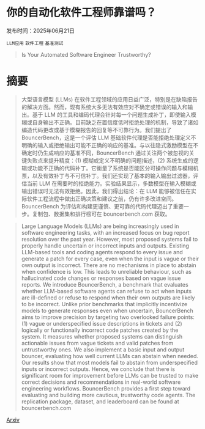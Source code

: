 # 你的自动化软件工程师靠谱吗？

发布时间：2025年06月21日

`LLM应用` `软件工程` `基准测试`

> Is Your Automated Software Engineer Trustworthy?

# 摘要

> 大型语言模型 (LLMs) 在软件工程领域的应用日益广泛，特别是在缺陷报告的解决方面。然而，现有系统大多无法有效应对不确定或错误的输入和输出。基于 LLM 的工具和编码代理会针对每一个问题生成补丁，即使输入模糊或自身输出不正确。目前缺乏在置信度低时拒绝处理的机制，导致了诸如编造代码更改或基于模糊报告的回复等不可靠行为。我们提出了 BouncerBench，这是一个评估 LLM 基础软件代理是否能拒绝处理定义不明确的输入或拒绝输出可能不正确的响应的基准。与以往隐式激励模型在不确定时仍生成响应的基准不同，BouncerBench 通过关注两个被忽视的关键失败点来提升精度：(1) 模糊或定义不明确的问题描述，(2) 系统生成的逻辑或功能不正确的代码补丁。它衡量了系统是否能区分可操作问题与模糊机票，以及有效补丁与不可信补丁。我们还实现了基本的输入输出过滤器，评估当前 LLM 在需要时的拒绝能力。实验结果显示，多数模型在输入模糊或输出错误时无法有效拒绝。因此，我们得出结论：在 LLM 能够被信任在实际软件工程流程中做出正确决策和建议之前，仍有许多改进空间。BouncerBench 为评估和构建更谨慎、更可靠的代码代理迈出了重要一步。复制包、数据集和排行榜可在 bouncerbench.com 获取。

> Large Language Models (LLMs) are being increasingly used in software engineering tasks, with an increased focus on bug report resolution over the past year. However, most proposed systems fail to properly handle uncertain or incorrect inputs and outputs. Existing LLM-based tools and coding agents respond to every issue and generate a patch for every case, even when the input is vague or their own output is incorrect. There are no mechanisms in place to abstain when confidence is low. This leads to unreliable behaviour, such as hallucinated code changes or responses based on vague issue reports. We introduce BouncerBench, a benchmark that evaluates whether LLM-based software agents can refuse to act when inputs are ill-defined or refuse to respond when their own outputs are likely to be incorrect. Unlike prior benchmarks that implicitly incentivize models to generate responses even when uncertain, BouncerBench aims to improve precision by targeting two overlooked failure points: (1) vague or underspecified issue descriptions in tickets and (2) logically or functionally incorrect code patches created by the system. It measures whether proposed systems can distinguish actionable issues from vague tickets and valid patches from untrustworthy ones. We also implement a basic input and output bouncer, evaluating how well current LLMs can abstain when needed. Our results show that most models fail to abstain from underspecified inputs or incorrect outputs. Hence, we conclude that there is significant room for improvement before LLMs can be trusted to make correct decisions and recommendations in real-world software engineering workflows. BouncerBench provides a first step toward evaluating and building more cautious, trustworthy code agents. The replication package, dataset, and leaderboard can be found at bouncerbench.com

[Arxiv](https://arxiv.org/abs/2506.17812)